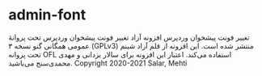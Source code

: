 # admin-font
تغییر فونت پیشخوان وردپرس
افزونه آزاد تغییر فونت پیشخوان وردپرس تحت پروانهٔ عمومی همگانی گنو نسخه ۳ (GPLv3) منتشر شده است. این افزونه از قلم آزاد شبنم تحت پروانه OFL استفاده می‌کند. اعتبار این افزونه برای سالار یزدانی و مهدی محمدی‌سنج می‌باشید. 
Copyright 2020-2021 Salar, Mehti
